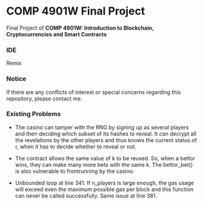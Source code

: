 # COMP 4901W Final Project

Final Project of **COMP 4901W: Introduction to Blockchain, Cryptocurrencies and Smart Contracts**

### IDE
Remix

### Notice
If there are any conflicts of interest or special concerns regarding this repository, please contact me.

### Existing Problems

- The casino can tamper with the RNG by signing up as several players and then deciding which subset of its hashes to reveal. It can decrypt all the revelations by the other players and thus knows the current status of r, when it has to decide whether to reveal or not.

- The contract allows the same value of k to be reused. So, when a bettor wins, they can make many more bets with the same k. The bettor_bet() is also vulnerable to frontrunning by the casino.

- Unbounded loop at line 341. If n_players is large enough, the gas usage will exceed even the maximum possible gas per block and this function can never be called successfully. Same issue at line 381.